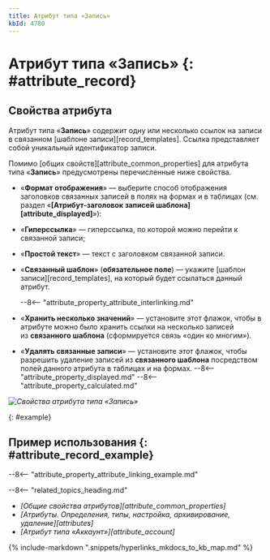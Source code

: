```yaml
---
title: Атрибут типа «Запись»
kbId: 4780
---
```


# Атрибут типа «Запись» {: #attribute_record}

## Свойства атрибута

Атрибут типа «**Запись**» содержит одну или несколько ссылок на записи в связанном [шаблоне записи][record_templates]. Ссылка представляет собой уникальный идентификатор записи.

Помимо [общих свойств][attribute_common_properties] для атрибута типа «**Запись**» предусмотрены перечисленные ниже свойства.

- «**Формат отображения**» — выберите способ отображения заголовков связанных записей в полях на формах и в таблицах (см. раздел «**[Атрибут-заголовок записей шаблона][attribute_displayed]**»):
- «**Гиперссылка**» — гиперссылка, по которой можно перейти к связанной записи;
- «**Простой текст**» — текст с заголовком связанной записи.
- «**Связанный шаблон**» (**обязательное поле**) — укажите [шаблон записи][record_templates], на который будет ссылаться данный атрибут.

    --8<-- "attribute_property_attribute_interlinking.md"

- «**Хранить несколько значений**» — установите этот флажок, чтобы в атрибуте можно было хранить ссылки на несколько записей из **связанного шаблона** (сформируется связь «один ко многим»).

- «**Удалять связанные записи**» — установите этот флажок, чтобы разрешить удаление записей из **связанного шаблона** посредством полей данного атрибута в таблицах и на формах.
--8<-- "attribute_property_displayed.md"
--8<-- "attribute_property_calculated.md"

_![Свойства атрибута типа «Запись»](img/attribute_record_properties.png)_

[](){: #example}
## Пример использования {: #attribute_record_example}

--8<-- "attribute_property_attribute_linking_example.md"

<div class="relatedTopics" markdown="block">

--8<-- "related_topics_heading.md"

- _[Общие свойства атрибутов][attribute_common_properties]_
- _[Атрибуты. Определения, типы, настройка, архивирование, удаление][attributes]_
- _[Атрибут типа «Аккаунт»][attribute_account]_

</div>

{% include-markdown ".snippets/hyperlinks_mkdocs_to_kb_map.md" %}
